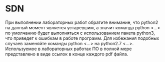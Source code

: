 # SDN
При выполнении лабораторных работ обратите внимание, что python2 на данный момент является устаревшим, а значит команда python <...> по умолчанию будет выполняться с использованием пакета python3, что приведет к ошибкам в работе программ. Для избежания подобных случаев заменяйте команды python <...> на python2.7 <...>.
Используемое в лабораторных работах ПО в полной мере представлено в виде ссылок в конце каждого pdf файла.

